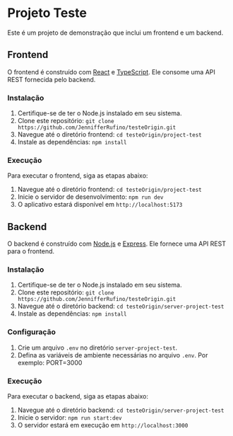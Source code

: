 
# Projeto Teste

Este é um projeto de demonstração que inclui um frontend e um backend.

## Frontend

O frontend é construído com [React](https://reactjs.org) e [TypeScript](https://www.typescriptlang.org). Ele consome uma API REST fornecida pelo backend.

### Instalação

1. Certifique-se de ter o Node.js instalado em seu sistema.
2. Clone este repositório: `git clone https://github.com/JennifferRufino/testeOrigin.git`
3. Navegue até o diretório frontend: `cd testeOrigin/project-test`
4. Instale as dependências: `npm install`

### Execução

Para executar o frontend, siga as etapas abaixo:

1. Navegue até o diretório frontend: `cd testeOrigin/project-test`
2. Inicie o servidor de desenvolvimento: `npm run dev`
3. O aplicativo estará disponível em `http://localhost:5173`

## Backend

O backend é construído com [Node.js](https://nodejs.org) e [Express](https://expressjs.com). Ele fornece uma API REST para o frontend.

### Instalação

1. Certifique-se de ter o Node.js instalado em seu sistema.
2. Clone este repositório: `git clone https://github.com/JennifferRufino/testeOrigin.git`
3. Navegue até o diretório backend: `cd testeOrigin/server-project-test`
4. Instale as dependências: `npm install`

 ### Configuração

1. Crie um arquivo `.env` no diretório `server-project-test`.
2. Defina as variáveis de ambiente necessárias no arquivo `.env`. Por exemplo: PORT=3000


### Execução

Para executar o backend, siga as etapas abaixo:

1. Navegue até o diretório backend: `cd testeOrigin/server-project-test`
2. Inicie o servidor: `npm run start:dev`
3. O servidor estará em execução em `http://localhost:3000`
